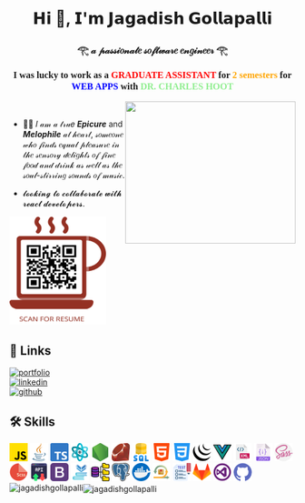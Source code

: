 <h1 align="center">𝗛𝗶 👋, 𝗜'𝗺 𝗝𝗮𝗴𝗮𝗱𝗶𝘀𝗵 𝗚𝗼𝗹𝗹𝗮𝗽𝗮𝗹𝗹𝗶</h1>
<h3 align="center">𓂀 𝒶 𝓅𝒶𝓈𝓈𝒾𝑜𝓃𝒶𝓉𝑒 𝓈𝑜𝒻𝓉𝓌𝒶𝓇𝑒 𝑒𝓃𝑔𝒾𝓃𝑒𝑒𝓇 𓂀</h3>
<h3 align="center" style="font-family: Verdana; font-style: normal;">
  I was lucky to work as a 
  <span style="color: red;">GRADUATE ASSISTANT</span> 
  for 
  <span style="color: orange;">2 semesters</span> 
  for 
  <span style="color: blue;">WEB APPS</span> 
  with 
  <span style="color: lightgreen;">DR. CHARLES HOOT</span>
</h3>

<img src="https://anyforsoft.com/static/a2da834e20a93f2114281a1174296b58/17.gif" width="300px" height="250px"  align="right" >
<br/>

- 🍟🎼 𝐼 𝒶𝓂 𝒶 𝓉𝓇𝓊𝑒 ***Epicure*** and ***Melophile*** 𝒶𝓉 𝒽𝑒𝒶𝓇𝓉, 𝓈𝑜𝓂𝑒𝑜𝓃𝑒 𝓌𝒽𝑜 𝒻𝒾𝓃𝒹𝓈 𝑒𝓆𝓊𝒶𝓁 𝓅𝓁𝑒𝒶𝓈𝓊𝓇𝑒 𝒾𝓃 𝓉𝒽𝑒 𝓈𝑒𝓃𝓈𝑜𝓇𝓎 𝒹𝑒𝓁𝒾𝑔𝒽𝓉𝓈 𝑜𝒻 𝒻𝒾𝓃𝑒 𝒻𝑜𝑜𝒹 𝒶𝓃𝒹 𝒹𝓇𝒾𝓃𝓀 𝒶𝓈 𝓌𝑒𝓁𝓁 𝒶𝓈 𝓉𝒽𝑒 𝓈𝑜𝓊𝓁-𝓈𝓉𝒾𝓇𝓇𝒾𝓃𝑔 𝓈𝑜𝓊𝓃𝒹𝓈 𝑜𝒻 𝓂𝓊𝓈𝒾𝒸.

- 𝓵𝓸𝓸𝓴𝓲𝓷𝓰 𝓽𝓸 𝓬𝓸𝓵𝓵𝓪𝓫𝓸𝓻𝓪𝓽𝓮 𝔀𝓲𝓽𝓱  𝓻𝓮𝓪𝓬𝓽 𝓭𝓮𝓿𝓮𝓵𝓸𝓹𝓮𝓻𝓼.

<img src="/images/BARCODE.png" style="width:170px; height:190px">
<p align="left">

## 🔗 Links
[![portfolio](https://img.shields.io/badge/my_portfolio-6C9A8B?style=for-the-badge&logo=ko-fi&logoColor=white)](https://app.netlify.com/teams/jagadishgollapalli/overview)<br>
[![linkedin](https://img.shields.io/badge/linkedin-0A66C2?style=for-the-badge&logo=linkedin&logoColor=white)](https://www.linkedin.com/in/jagadish-954186205/)<br>
[![github](https://img.shields.io/badge/github-1DA1F2?style=for-the-badge&logo=twitter&logoColor=white)](https://github.com/Jagadishgollapalli)
</p>

## 🛠 Skills
<div>
<img src="\images\001-js.png" alt="Image 1">
<img src="\images\002-java.png" alt="Image 2">
<img src="\images\003-typescript.png" alt="Image 3">
<img src="\images\004-structure.png" alt="Image 4">
<img src="\images\005-node-js.png" alt="Image 5">
<img src="\images\006-ruby.png" alt="Image 6">
<img src="\images\007-sql-server.png" alt="Image 7">
<img src="\images\008-html-5.png" alt="Image 8">
<img src="\images\009-css-3.png" alt="Image 9">
<img src="\images\010-social.png" alt="Image 10">
<img src="\images\011-document.png" alt="Image 11">
<img src="\images\012-xml.png" alt="Image 12">
<img src="\images\013-json.png" alt="Image 13">
<img src="\images\014-sass.png" alt="Image 14">
<img src="\images\015-file.png" alt="Image 15">
<img src="\images\016-api.png" alt="Image 16">
<img src="\images\017-bootstrap.png" alt="Image 17">
<img src="\images\018-books.png" alt="Image 18">
<img src="\images\019-database.png" alt="Image 19">
<img src="\images\020-postgre.png" alt="Image 20">
<img src="\images\022-docker.png" alt="Image 22">
<img src="\images\023-scrum.png" alt="Image 23">
<img src="\images\024-test.png" alt="Image 24">
<img src="\images\025-gitlab.png" alt="Image 25">
<img src="\images\026-windows.png" alt="Image 26">
<img src="\images\027-github.png" alt="Image 27">
</div>

<img align="center" src="https://github-readme-stats.vercel.app/api/top-langs?username=jagadishgollapalli&show_icons=true&theme=cobalt&locale=en&layout=compact" alt="jagadishgollapalli" />

<img align="left" src="https://github-readme-streak-stats.herokuapp.com/?user=jagadishgollapalli&theme=dark" alt="jagadishgollapalli" />



